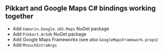 Pikkart and Google Maps C# bindings working together
----------------------------------------------------

- Add `Xamarin.Google.iOS.Maps` NuGet package
- Add `Pikkart.ArSdk` NuGet package
- Add Google Maps Frameworks (see also `GoogleMapsFramework.props`)
- Add `MtouchExtraArgs`
